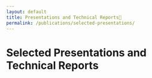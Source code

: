 ```yaml
---
layout: default
title: Presentations and Technical Reports🎤
permalink: /publications/selected-presentations/
---
```


# Selected Presentations and Technical Reports




